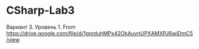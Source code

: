 # CSharp-Lab3
Вариант 3. Уровень 1.
From https://drive.google.com/file/d/1gnrduhMPx42OkAuvnUPXAMXPJ6wiDmC5/view


